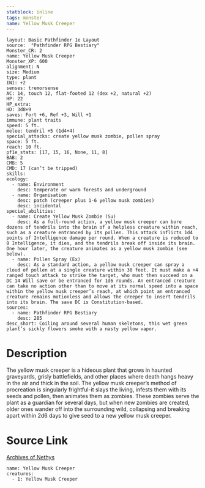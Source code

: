 ```yaml
---
statblock: inline
tags: monster
name: Yellow Musk Creeper
---
```

```statblock
layout: Basic Pathfinder 1e Layout
source:  "Pathfinder RPG Bestiary"
Monster_CR: 2
name: Yellow Musk Creeper
Monster_XP: 600
alignment: N
size: Medium
type: plant
INI: +2
senses: tremorsense
AC: 14, touch 12, flat-footed 12 (dex +2, natural +2)
HP: 22
HP_extra: 
HD: 3d8+9
saves: Fort +6, Ref +3, Will +1
immune: plant traits
speed: 5 ft.
melee: tendril +5 (1d4+4)
special_attacks: create yellow musk zombie, pollen spray
space: 5 ft.
reach: 10 ft.
pf1e_stats: [17, 15, 16, None, 11, 8]
BAB: 2
CMB: 5
CMD: 17 (can’t be tripped)
skills: 
ecology:
  - name: Environment
    desc: temperate or warm forests and underground
  - name: Organisation
    desc: patch (creeper plus 1-6 yellow musk zombies)
    desc: incidental
special_abilities:
  - name: Create Yellow Musk Zombie (Su)
    desc: As a full-round action, a yellow musk creeper can bore dozens of tendrils into the brain of a helpless creature within reach, such as a creature entranced by its pollen. This attack inflicts 1d4 points of Intelligence damage per round. When a creature is reduced to 0 Intelligence, it dies, and the tendrils break off inside its brain. One hour later, the creature animates as a yellow musk zombie (see below).
  - name: Pollen Spray (Ex)
    desc: As a standard action, a yellow musk creeper can spray a cloud of pollen at a single creature within 30 feet. It must make a +4 ranged touch attack to strike the target, who must then succeed on a DC 14 Will save or be entranced for 1d6 rounds. An entranced creature can take no action other than to move at its normal speed into a space within the yellow musk creeper’s reach, at which point an entranced creature remains motionless and allows the creeper to insert tendrils into its brain. The save DC is Constitution-based.
sources:
  - name: Pathfinder RPG Bestiary
    desc: 285
desc_short: Coiling around several human skeletons, this wet green plant’s sickly flowers smoke with a nasty yellow vapor.
```
# Description
The yellow musk creeper is a hideous plant that grows in haunted graveyards, grisly battlefields, and other places where death hangs heavy in the air and thick in the soil. The yellow musk creeper’s method of procreation is singularly frightful-it slays the living, infests them with its seeds and pollen, then animates them as zombies. These zombies serve the plant as a guardian for several days, but when new zombies are created, older ones wander off into the surrounding wild, collapsing and breaking apart within 2d6 days to give seed to a new yellow musk creeper.
# Source Link
[Archives of Nethys](https://aonprd.com/MonsterDisplay.aspx?ItemName=Yellow%20Musk%20Creeper)
```encounter-table
name: Yellow Musk Creeper
creatures:
  - 1: Yellow Musk Creeper
```
